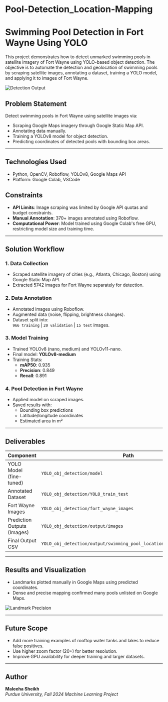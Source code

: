 # Pool-Detection_Location-Mapping
# Swimming Pool Detection in Fort Wayne Using YOLO

This project demonstrates how to detect unmarked swimming pools in satellite imagery of Fort Wayne using YOLO-based object detection. The objective is to automate the detection and geolocation of swimming pools by scraping satellite images, annotating a dataset, training a YOLO model, and applying it to images of Fort Wayne.

![Detection Output](YOLO_obj_detection/output/images/sample_output.png)

## Problem Statement

Detect swimming pools in Fort Wayne using satellite images via:
- Scraping Google Maps imagery through Google Static Map API.
- Annotating data manually.
- Training a YOLOv8 model for object detection.
- Predicting coordinates of detected pools with bounding box areas.

---

## Technologies Used

- Python, OpenCV, Roboflow, YOLOv8, Google Maps API
- Platform: Google Colab, VSCode

## Constraints

- **API Limits**: Image scraping was limited by Google API quotas and budget constraints.
- **Manual Annotation**: 370+ images annotated using Roboflow.
- **Computational Power**: Model trained using Google Colab's free GPU, restricting model size and training time.

---

## Solution Workflow

### 1. Data Collection
- Scraped satellite imagery of cities (e.g., Atlanta, Chicago, Boston) using Google Static Map API.
- Extracted 5742 images for Fort Wayne separately for detection.

### 2. Data Annotation
- Annotated images using Roboflow.
- Augmented data (noise, flipping, brightness changes).
- Dataset split into:  
  `966 training` | `20 validation` | `15 test` images.

### 3. Model Training
- Trained YOLOv8 (nano, medium) and YOLOv11-nano.
- Final model: **YOLOv8-medium**
- Training Stats:
  - **mAP50**: 0.935
  - **Precision**: 0.849
  - **Recall**: 0.891

### 4. Pool Detection in Fort Wayne
- Applied model on scraped images.
- Saved results with:
  - Bounding box predictions
  - Latitude/longitude coordinates
  - Estimated area in m²

---

## Deliverables

| Component | Path |
|----------|------|
| YOLO Model (fine-tuned) | `YOLO_obj_detection/model` |
| Annotated Dataset | `YOLO_obj_detection/YOLO_train_test` |
| Fort Wayne Images | `YOLO_obj_detection/fort_wayne_images` |
| Prediction Outputs (Images) | `YOLO_obj_detection/output/images` |
| Final Output CSV | `YOLO_obj_detection/output/swimming_pool_location_and_area_meters.csv` |

---

## Results and Visualization

- Landmarks plotted manually in Google Maps using predicted coordinates.
- Dense and precise mapping confirmed many pools unlisted on Google Maps.

![Landmark Precision](YOLO_obj_detection/output/images/landmark_zoom.png)

---

## Future Scope

- Add more training examples of rooftop water tanks and lakes to reduce false positives.
- Use higher zoom factor (20+) for better resolution.
- Improve GPU availability for deeper training and larger datasets.

---


<!--
---

 ## 📚 References

- [Google Maps API Docs](https://developers.google.com/maps/documentation)
- [Roboflow](https://roboflow.com)
- [YOLO by Ultralytics](https://docs.ultralytics.com/tasks/detect/)
- [ArcGIS GeoAI Example](https://developers.arcgis.com/python/latest/samples/detecting-swimming-pools-using-satellite-image-and-deep-learning/)
- [AQUA Magazine](https://www.aquamagazine.com/builder/article/15279816/which-us-cities-have-the-most-homes-with-swimming-pools)

---
 ✅ -->

## Author
**Maleeha Sheikh**  
_Purdue University, Fall 2024 Machine Learning Project_

